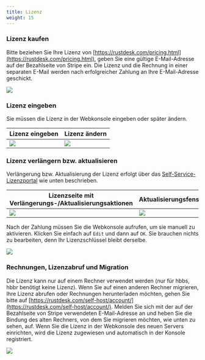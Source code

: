 ```yaml
---
title: Lizenz
weight: 15
---
```


### Lizenz kaufen

Bitte beziehen Sie Ihre Lizenz von [https://rustdesk.com/pricing.html](https://rustdesk.com/pricing.html), geben Sie eine gültige E-Mail-Adresse auf der Bezahlseite von Stripe ein. Die Lizenz und die Rechnung in einer separaten E-Mail werden nach erfolgreicher Zahlung an Ihre E-Mail-Adresse geschickt.

![](/docs/en/self-host/rustdesk-server-pro/license/images/stripe.jpg)

### Lizenz eingeben

Sie müssen die Lizenz in der Webkonsole eingeben oder später ändern.

| Lizenz eingeben | Lizenz ändern |
| --- | --- |
| ![](/docs/en/self-host/rustdesk-server-pro/license/images/set.png) | ![](/docs/en/self-host/rustdesk-server-pro/license/images/change.png) |

### Lizenz verlängern bzw. aktualisieren

Verlängerung bzw. Aktualisierung der Lizenz erfolgt über das [Self-Service-Lizenzportal](https://rustdesk.com/self-host/account/) wie unten beschrieben.

| Lizenzseite mit Verlängerungs-/Aktualisierungsaktionen | Aktualisierungsfenster |
| --- | --- |
| ![](/docs/en/self-host/rustdesk-server-pro/license/images/renew.jpg?v2) | ![](/docs/en/self-host/rustdesk-server-pro/license/images/upgrade.png) |

Nach der Zahlung müssen Sie die Webkonsole aufrufen, um sie manuell zu aktivieren. Klicken Sie einfach auf `Edit` und dann auf `OK`. Sie brauchen nichts zu bearbeiten, denn Ihr Lizenzschlüssel bleibt derselbe.

![](/docs/en/self-host/rustdesk-server-pro/license/images/updatelic.jpg)

### Rechnungen, Lizenzabruf und Migration

Die Lizenz kann nur auf einem Rechner verwendet werden (nur für hbbs, hbbr benötigt keine Lizenz). Wenn Sie auf einen anderen Rechner migrieren, Ihre Lizenz abrufen oder Rechnungen herunterladen möchten, gehen Sie bitte auf [https://rustdesk.com/self-host/account/](https://rustdesk.com/self-host/account/). Melden Sie sich mit der auf der Bezahlseite von Stripe verwendeten E-Mail-Adresse an und heben Sie die Bindung des alten Rechners, von dem Sie migrieren möchten, wie unten zu sehen, auf. Wenn Sie die Lizenz in der Webkonsole des neuen Servers einrichten, wird die Lizenz zugewiesen und automatisch in der Konsole registriert.

![](/docs/en/self-host/rustdesk-server-pro/license/images/unbind.jpg)
